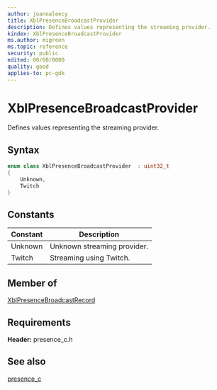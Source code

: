 ```yaml
---
author: joannaleecy
title: XblPresenceBroadcastProvider
description: Defines values representing the streaming provider.
kindex: XblPresenceBroadcastProvider
ms.author: migreen
ms.topic: reference
security: public
edited: 00/00/0000
quality: good
applies-to: pc-gdk
---
```


# XblPresenceBroadcastProvider  

Defines values representing the streaming provider.    

## Syntax  
  
```cpp
enum class XblPresenceBroadcastProvider  : uint32_t  
{  
    Unknown,  
    Twitch  
}  
```  
  
## Constants  
  
| Constant | Description |
| --- | --- |
| Unknown | Unknown streaming provider. |  
| Twitch | Streaming using Twitch. |  
  
## Member of
  
[XblPresenceBroadcastRecord](../structs/xblpresencebroadcastrecord.md)
  
## Requirements  
  
**Header:** presence_c.h
  
## See also  
[presence_c](../presence_c_members.md)  
  
  